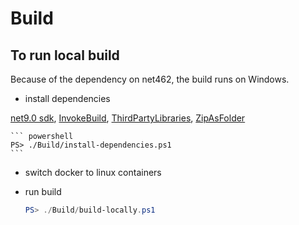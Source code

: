 # Build

## To run local build

Because of the dependency on net462, the build runs on Windows.

- install dependencies

[net9.0 sdk](https://dotnet.microsoft.com/download/dotnet/9.0), 
[InvokeBuild](https://www.powershellgallery.com/packages/InvokeBuild/5.14.11),
[ThirdPartyLibraries](https://www.powershellgallery.com/packages/ThirdPartyLibraries/3.8.0),
[ZipAsFolder](https://www.powershellgallery.com/packages/ZipAsFolder/1.0.0)

    ``` powershell
    PS> ./Build/install-dependencies.ps1
    ```

- switch docker to linux containers

- run build

    ``` powershell
    PS> ./Build/build-locally.ps1
    ```

